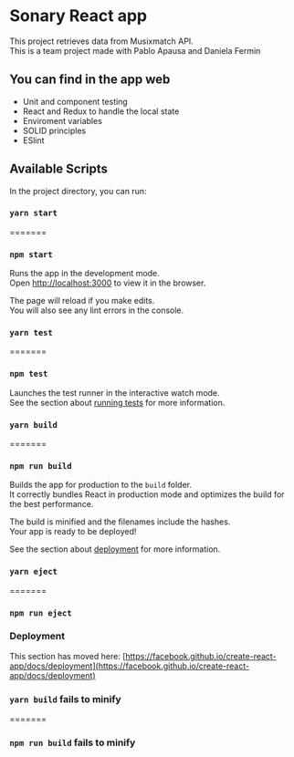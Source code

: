 # Sonary React app

This project retrieves data from Musixmatch API.<br>
This is a team project made with Pablo Apausa and Daniela Fermin
## You can find in the app web

<ul>
    <li>Unit and component testing</li>
    <li>React and Redux to handle the local state</li>
    <li>Enviroment variables</li>
    <li>SOLID principles</li>
    <li>ESlint</li>
</ul>

## Available Scripts

In the project directory, you can run:

### `yarn start`
=======
### `npm start`


Runs the app in the development mode.\
Open [http://localhost:3000](http://localhost:3000) to view it in the browser.

The page will reload if you make edits.\
You will also see any lint errors in the console.


### `yarn test`
=======
### `npm test`


Launches the test runner in the interactive watch mode.\
See the section about [running tests](https://facebook.github.io/create-react-app/docs/running-tests) for more information.


### `yarn build`
=======
### `npm run build`


Builds the app for production to the `build` folder.\
It correctly bundles React in production mode and optimizes the build for the best performance.

The build is minified and the filenames include the hashes.\
Your app is ready to be deployed!

See the section about [deployment](https://facebook.github.io/create-react-app/docs/deployment) for more information.


### `yarn eject`
=======
### `npm run eject`

### Deployment

This section has moved here: [https://facebook.github.io/create-react-app/docs/deployment](https://facebook.github.io/create-react-app/docs/deployment)


### `yarn build` fails to minify
=======
### `npm run build` fails to minify

